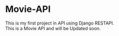 # Movie-API
This is my first project in API using Django RESTAPI. </br>
This is a Movie API and will be Updated soon.
